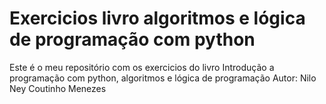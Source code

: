 # Exercicios livro algoritmos e lógica de programação com python

Este é o meu repositório com os exercicios do livro
Introdução a programação com python, algoritmos e lógica de programação 
Autor: Nilo Ney Coutinho Menezes
